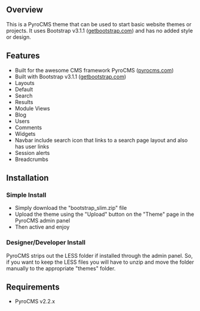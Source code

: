 ## Overview
This is a PyroCMS theme that can be used to start basic website themes or projects. It uses Bootstrap v3.1.1 ([getbootstrap.com](http://getbootstrap.com)) and has no added style or design.

## Features
* Built for the awesome CMS framework PyroCMS ([pyrocms.com](http://pyrocms.com))
* Built with Bootstrap v3.1.1 ([getbootstrap.com](http://getbootstrap.com))
* Layouts
 * Default
 * Search
 * Results
* Module Views
 * Blog
 * Users
 * Comments
 * Widgets
* Navbar include search icon that links to a search page layout and also has user links
* Session alerts
* Breadcrumbs

## Installation

### Simple Install
* Simply download the "bootstrap_slim.zip" file
* Upload the theme using the "Upload" button on the "Theme" page in the PyroCMS admin panel
* Then active and enjoy

### Designer/Developer Install
PyroCMS strips out the LESS folder if installed through the admin panel. So, if you want to keep the LESS files you will have to unzip and move the folder manually to the appropriate "themes" folder.

## Requirements
* PyroCMS v2.2.x